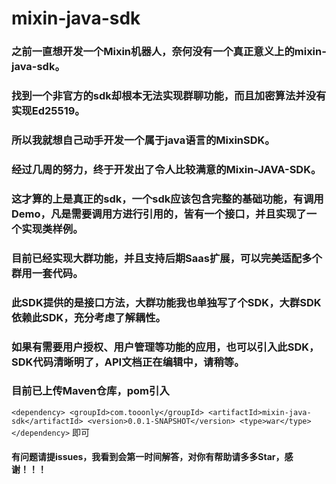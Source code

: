# mixin-java-sdk
### 之前一直想开发一个Mixin机器人，奈何没有一个真正意义上的mixin-java-sdk。
### 找到一个非官方的sdk却根本无法实现群聊功能，而且加密算法并没有实现Ed25519。
### 所以我就想自己动手开发一个属于java语言的MixinSDK。
### 经过几周的努力，终于开发出了令人比较满意的Mixin-JAVA-SDK。
### 这才算的上是真正的sdk，一个sdk应该包含完整的基础功能，有调用Demo，凡是需要调用方进行引用的，皆有一个接口，并且实现了一个实现类样例。
### 目前已经实现大群功能，并且支持后期Saas扩展，可以完美适配多个群用一套代码。
### 此SDK提供的是接口方法，大群功能我也单独写了个SDK，大群SDK依赖此SDK，充分考虑了解耦性。
### 如果有需要用户授权、用户管理等功能的应用，也可以引入此SDK，SDK代码清晰明了，API文档正在编辑中，请稍等。
### 目前已上传Maven仓库，pom引入 
``<dependency>
  <groupId>com.tooonly</groupId>
  <artifactId>mixin-java-sdk</artifactId>
  <version>0.0.1-SNAPSHOT</version>
  <type>war</type>
</dependency>``
即可
#### 有问题请提issues，我看到会第一时间解答，对你有帮助请多多Star，感谢！！！
